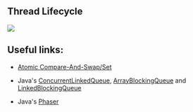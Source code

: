 Thread Lifecycle
----------------

![](https://beginnersbook.com/wp-content/uploads/2013/03/thread-life-cycle-in-java-flowchart.gif)


Useful links:
-------------


* [Atomic Compare-And-Swap/Set](https://en.wikipedia.org/wiki/Compare-and-swap)

* Java's [ConcurrentLinkedQueue](https://docs.oracle.com/javase/7/docs/api/java/util/concurrent/ConcurrentLinkedQueue.html), [ArrayBlockingQueue](https://docs.oracle.com/javase/7/docs/api/java/util/concurrent/ArrayBlockingQueue.html) and [LinkedBlockingQueue](https://docs.oracle.com/javase/7/docs/api/java/util/concurrent/LinkedBlockingQueue.html)

* Java's [Phaser](https://docs.oracle.com/javase/8/docs/api/java/util/concurrent/Phaser.html)